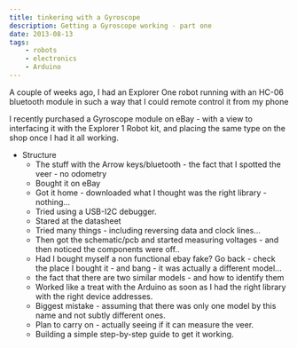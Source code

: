 ```yaml
---
title: tinkering with a Gyroscope
description: Getting a Gyroscope working - part one
date: 2013-08-13
tags:
    - robots
    - electronics
    - Arduino
---
```

A couple of weeks ago, I had an Explorer One robot running with an HC-06 bluetooth module in such a way that I could remote control it from my phone

I recently purchased a Gyroscope module on eBay - with a view to interfacing it with the Explorer 1 Robot kit, and placing the same type on the shop once I had it all working.

- Structure
    - The stuff with the Arrow keys/bluetooth - the fact that I spotted the veer - no odometry
    - Bought it on eBay
    - Got it home - downloaded what I thought was the right library - nothing...
    - Tried using a USB-I2C debugger.
    - Stared at the datasheet
    - Tried many things - including reversing data and clock lines...
    - Then got the schematic/pcb and started measuring voltages - and then noticed the components were off..
    - Had I bought myself a non functional ebay fake? Go back - check the place I bought it - and bang - it was actually a different model...
    - the fact that there are two similar models - and how to identify them
    - Worked like a treat with the Arduino as soon as I had the right library with the right device addresses.
    - Biggest mistake - assuming that there was only one model by this name and not subtly different ones.
    - Plan to carry on - actually seeing if it can measure the veer.
    - Building a simple step-by-step guide to get it working.
